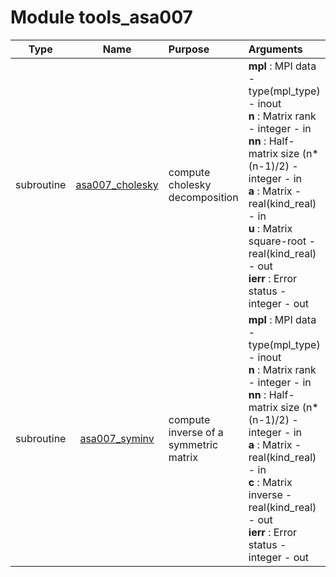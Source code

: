 # Module tools_asa007

| Type | Name | Purpose | Arguments          |
| :--: | :--: | :------ | :----------------- |
| subroutine | [asa007_cholesky](https://github.com/JCSDA/saber/tree/develop/src/saber/external/tools_asa007.F90#L41) | compute cholesky decomposition | **mpl** :  MPI data - type(mpl_type) - inout<br>**n** :  Matrix rank - integer - in<br>**nn** :  Half-matrix size (n*(n-1)/2) - integer - in<br>**a** :  Matrix - real(kind_real) - in<br>**u** :  Matrix square-root - real(kind_real) - out<br>**ierr** :  Error status - integer - out |
| subroutine | [asa007_syminv](https://github.com/JCSDA/saber/tree/develop/src/saber/external/tools_asa007.F90#L120) | compute inverse of a symmetric matrix | **mpl** :  MPI data - type(mpl_type) - inout<br>**n** :  Matrix rank - integer - in<br>**nn** :  Half-matrix size (n*(n-1)/2) - integer - in<br>**a** :  Matrix - real(kind_real) - in<br>**c** :  Matrix inverse - real(kind_real) - out<br>**ierr** :  Error status - integer - out |

